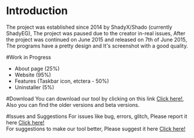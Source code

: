 # Introduction
The project was established since 2014 by ShadyX/Shado (currently ShadyEG), The project was paused due to the creator in-real issues, After the project was continued on June 2015 and released on 7th of June 2015, The programs have a pretty design and It's screenshot with a good quality.

#Work in Progress
* About page (25%)
* Website (95%)
* Features (Taskbar icon, etctera - 50%)
* Uninstaller (5%)

#Download
You can download our tool by clicking on this link [Click here!](https://www.github.com/ShadyEG/SykesScreenCapture/releases), Also you can find the older versions and beta versions.

#Issues and Suggestions
For issues like bug, errors, glitch, Please report it here [Click here!](https://github.com/ShadyEG/SykesScreenCapture/issues)
<br />
For suggestions to make our tool better, Please suggest it here [Click here!](https://github.com/ShadyEG/SykesScreenCapture/pulls)
